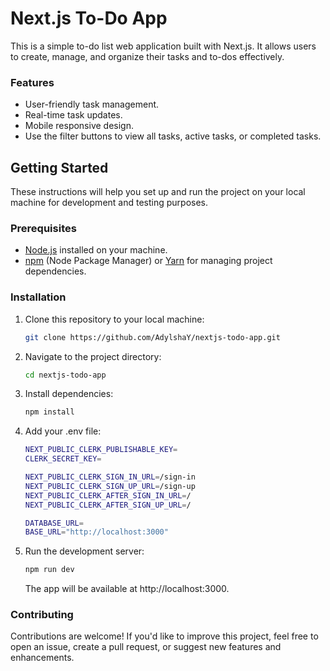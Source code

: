 # Next.js To-Do App

This is a simple to-do list web application built with Next.js. It allows users to create, manage, and organize their tasks and to-dos effectively.

### Features

- User-friendly task management.
- Real-time task updates.
- Mobile responsive design.
- Use the filter buttons to view all tasks, active tasks, or completed tasks.

## Getting Started

These instructions will help you set up and run the project on your local machine for development and testing purposes.

### Prerequisites

- [Node.js](https://nodejs.org/) installed on your machine.
- [npm](https://www.npmjs.com/) (Node Package Manager) or [Yarn](https://yarnpkg.com/) for managing project dependencies.

### Installation

1. Clone this repository to your local machine:

   ```bash
   git clone https://github.com/AdylshaY/nextjs-todo-app.git

2. Navigate to the project directory:

   ```bash
   cd nextjs-todo-app

3. Install dependencies:

    ```bash
    npm install

4. Add your .env file:

    ```bash
    NEXT_PUBLIC_CLERK_PUBLISHABLE_KEY=
    CLERK_SECRET_KEY=
    
    NEXT_PUBLIC_CLERK_SIGN_IN_URL=/sign-in
    NEXT_PUBLIC_CLERK_SIGN_UP_URL=/sign-up
    NEXT_PUBLIC_CLERK_AFTER_SIGN_IN_URL=/
    NEXT_PUBLIC_CLERK_AFTER_SIGN_UP_URL=/
    
    DATABASE_URL=
    BASE_URL="http://localhost:3000"

5. Run the development server:

    ```bash
    npm run dev
    ```
    The app will be available at http://localhost:3000.

### Contributing

Contributions are welcome! If you'd like to improve this project, feel free to open an issue, create a pull request, or suggest new features and enhancements.

